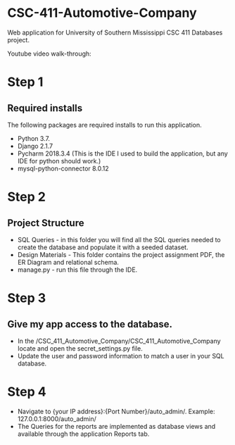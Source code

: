 # CSC-411-Automotive-Company
Web application for University of Southern Mississippi CSC 411 Databases project.

Youtube video walk-through:

# Step 1
## Required installs
The following packages are required installs to run this application. 
* Python 3.7.
* Django 2.1.7
* Pycharm 2018.3.4 (This is the IDE I used to build the application, but any IDE for python should work.)
* mysql-python-connector 8.0.12 

# Step 2
## Project Structure
* SQL Queries - in this folder you will find all the SQL queries needed to create the database and populate it with a seeded dataset.
* Design Materials - This folder contains the project assignment PDF, the ER Diagram and relational schema.  
* manage.py - run this file through the IDE. 

# Step 3 
## Give my app access to the database. 
* In the /CSC_411_Automotive_Company/CSC_411_Automotive_Company locate and open the secret_settings.py file. 
* Update the user and password information to match a user in your SQL database.

# Step 4 
* Navigate to {your IP address}:{Port Number}/auto_admin/. Example: 127.0.0.1:8000/auto_admin/
* The Queries for the reports are implemented as database views and available through the application Reports tab.
